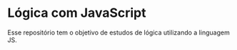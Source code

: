 # Lógica com JavaScript

Esse repositório tem o objetivo de estudos de lógica utilizando a linguagem JS.